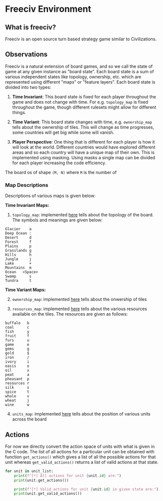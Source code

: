 # Freeciv Environment

## What is freeciv?

Freeciv is an open source turn based strategy game similar to Civilizations. 

## Observations

Freeciv is a natural extension of board games, and so we call the state of game at any given instance as "board state". Each board state is a sum of various independent states like topology, ownership, etc. which are represented using different "maps" or "feature layers". Each board state is divided into two types:

1. **Time Invariant**: This board state is fixed for each player throughout the game and does not change with time. For e.g. `topology_map` is fixed throughout the game, though different rulesets might allow for different things.

2. **Time Variant**: This board state changes with time, e.g. `ownership_map` tells about the ownership of tiles. This will change as time progresses, some countries will get big while some will vanish.

3. **Player Perspective**: One thing that is different for each player is how it will look at the world. Different countries would have explored different areas and so each country will have a unique map of their own. This is implemented using masking. Using masks a single map can be divided for each player increasing the code efficiency.

The board os of shape `(M, N)` where `M` is the number of 

### Map Descriptions

Descriptions of various maps is given below:

**Time Invariant Maps:**

1. `topology_map`: implemented [here]() tells about the topology of the board. The symbols and meanings are given below:

```
Glacier    a
Deep Ocean :
Desert     d
Forest     f
Plains     p
Grasslands g
Hills      h
Jungle     j
Lake       +
Mountains  m
Ocean   <Space>
Swamp      s
Tundra     t
```

**Time Variant Maps:**

2. `ownership_map`: implemented [here]() tells about the onwership of tiles

3. `resources_map`: implemented [here]() tells about the various resources available on the tiles. The resources are given as follows:

```
buffalo   b
coal      c
fish      y
fruit     f
furs      u
game      e
gems      g
gold      $
iron      /
ivory     i
oasis     o
oil       x
peat      a
pheasant  p
resources r
silk      s
spice     t
whale     v
wheat     j
wine      w
```

4. `units_map`: implemented [here]() tells about the position of various units across the board

## Actions

For now we directly convert the action space of units with what is given in the C code. The list of all actions for a particular unit can be obtained with function `get_actions()` which gives a list of all the possible actions for that unit whereas `get_valid_actions()` returns a list of valid actions at that state.

```python
for unit in unit_list:
	print(f"[*] All actions for unit {unit.id} are:")
	print(unit.get_actions())

	print(f"[*] Valid actions for unit {unit.id} in given state are:")
	print(unit.get_valid_actions())
```
